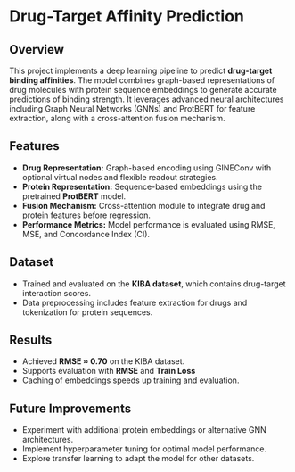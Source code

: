 # Drug-Target Affinity Prediction

## Overview
This project implements a deep learning pipeline to predict **drug-target binding affinities**. The model combines graph-based representations of drug molecules with protein sequence embeddings to generate accurate predictions of binding strength. It leverages advanced neural architectures including Graph Neural Networks (GNNs) and ProtBERT for feature extraction, along with a cross-attention fusion mechanism.

## Features
- **Drug Representation:** Graph-based encoding using GINEConv with optional virtual nodes and flexible readout strategies.  
- **Protein Representation:** Sequence-based embeddings using the pretrained **ProtBERT** model.  
- **Fusion Mechanism:** Cross-attention module to integrate drug and protein features before regression.  
- **Performance Metrics:** Model performance is evaluated using RMSE, MSE, and Concordance Index (CI).  

## Dataset
- Trained and evaluated on the **KIBA dataset**, which contains drug-target interaction scores.  
- Data preprocessing includes feature extraction for drugs and tokenization for protein sequences.  

## Results
- Achieved **RMSE ≈ 0.70** on the KIBA dataset.  
- Supports evaluation with **RMSE** and **Train Loss**
- Caching of embeddings speeds up training and evaluation.  

## Future Improvements
- Experiment with additional protein embeddings or alternative GNN architectures.  
- Implement hyperparameter tuning for optimal model performance.  
- Explore transfer learning to adapt the model for other datasets.  

